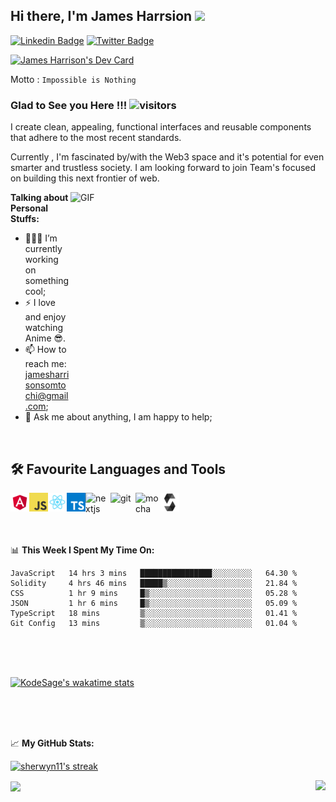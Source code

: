 ## Hi there, I'm James Harrsion <img src="https://media.giphy.com/media/hvRJCLFzcasrR4ia7z/giphy.gif" width="25px">

[![Linkedin Badge](https://img.shields.io/badge/-LinkedIn-0e76a8?style=flat-square&logo=Linkedin&logoColor=white)](https://www.linkedin.com/in/james-harrison-212a66198/)
[![Twitter Badge](https://img.shields.io/badge/-Twitter-00acee?style=flat-square&logo=Twitter&logoColor=white)](https://twitter.com/KodeSage)

<a href="https://app.daily.dev/KodeSage"><img src="https://api.daily.dev/devcards/4c42ea1f65d545f88b9ef3c2246f40db.png?r=5dm" width="400" alt="James Harrison's Dev Card"/></a>

Motto : `Impossible is Nothing`

 ### Glad to See you Here !!!   ![visitors](https://visitor-badge.glitch.me/badge?page_id=${kodesage})
 I create clean, appealing, functional interfaces and reusable components that adhere to the most recent standards.
 
Currently , I'm fascinated by/with the Web3 space and it's potential for even smarter and trustless society.
I am looking forward to join Team's focused on building this next frontier of web.
 
 
 <img align="right" alt="GIF" src="https://github.com/Gapur/Gapur/blob/master/coding.gif?raw=true" width="408" height="318" />
 
 **Talking about Personal Stuffs:**
 
 - 👨🏻‍💻 I’m currently working on something cool;
- ⚡ I love and enjoy watching Anime 😎.
- 📫 How to reach me:  jamesharrisonsomtochi@gmail.com;
- 💬 Ask me about anything, I am happy to help;
<br />

## 🛠 Favourite Languages and Tools
 
<img align="left" alt="Angular" width="30px" src="https://raw.githubusercontent.com/github/explore/80688e429a7d4ef2fca1e82350fe8e3517d3494d/topics/angular/angular.png"/>
<img align="left" alt="JavaScript" width="30px" src="https://raw.githubusercontent.com/github/explore/80688e429a7d4ef2fca1e82350fe8e3517d3494d/topics/javascript/javascript.png" />
<img align="left" alt="React" width="30px" src="https://raw.githubusercontent.com/github/explore/80688e429a7d4ef2fca1e82350fe8e3517d3494d/topics/react/react.png" />
<img align="left" alt="Typescript" width="30px" src="https://raw.githubusercontent.com/github/explore/80688e429a7d4ef2fca1e82350fe8e3517d3494d/topics/typescript/typescript.png" />
<a href="https://nextjs.org/" target="_blank"> <img src="https://cdn.worldvectorlogo.com/logos/nextjs-3.svg" align="left" alt="nextjs" width="40" height="40"/> </a>
<a href="https://git-scm.com/" target="_blank"> <img src="https://www.vectorlogo.zone/logos/git-scm/git-scm-icon.svg" align="left" alt="git" width="40" height="40"/> </a> 
<a href="https://mochajs.org" target="_blank"> <img src="https://www.vectorlogo.zone/logos/mochajs/mochajs-icon.svg" align="left" alt="mocha" width="40" height="40"/> </a>
<img align="left" alt="Solidity" width="30px" src="https://raw.githubusercontent.com/github/explore/ba9de12f88fd08825c51928e91f1678cb5c94b26/topics/solidity/solidity.png" />

<br />
<br />
<br />
<br />

📊 **This Week I Spent My Time On:**

<!--START_SECTION:waka-->

```text
JavaScript   14 hrs 3 mins   ████████████████░░░░░░░░░   64.30 %
Solidity     4 hrs 46 mins   █████▒░░░░░░░░░░░░░░░░░░░   21.84 %
CSS          1 hr 9 mins     █▒░░░░░░░░░░░░░░░░░░░░░░░   05.28 %
JSON         1 hr 6 mins     █▒░░░░░░░░░░░░░░░░░░░░░░░   05.09 %
TypeScript   18 mins         ▒░░░░░░░░░░░░░░░░░░░░░░░░   01.41 %
Git Config   13 mins         ▒░░░░░░░░░░░░░░░░░░░░░░░░   01.04 %
```

<!--END_SECTION:waka-->
<br />
<br />
<br />

[![KodeSage's wakatime stats](https://github-readme-stats.vercel.app/api/wakatime?username=kodesage&v=2)](https://github.com/anuraghazra/github-readme-stats)

<br />
<br />
<br />

📈 **My GitHub Stats:**

<a href="https://github.com/kodesage/github-readme-streak-stats"><img title="🔥 Get streak stats for your profile at git.io/streak-stats" alt="sherwyn11's streak" src="https://github-readme-streak-stats.herokuapp.com/?user=kodesage&theme=tokyonight&hide_border=true" height="192px" width="950px"/></a>
<p><img align="center" src="https://github-readme-stats.vercel.app/api?username=kodesage&theme=dark&show_icons=true&custom_title=Activity%20Stats&title_color=40c463&text_color=b9c1c9&bg_color=161b22&hide_border=true&icon_color=40c463"/>

 <img align="right" src="https://github-readme-stats.vercel.app/api/top-langs/?username=kodesage&hide=hack,html,php&theme=dark&hide_border=true&text_color=b9c1c9&bg_color=161b22&title_color=40c463&layout=compact"/>



